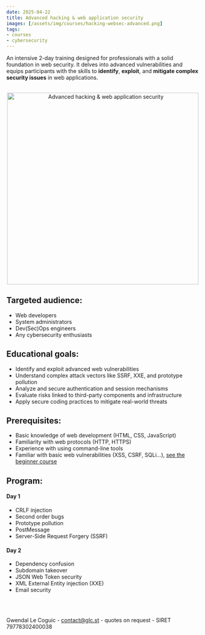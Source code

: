 ```yaml
---
date: 2025-04-22
title: Advanced hacking & web application security
images: [/assets/img/courses/hacking-websec-advanced.png]
tags:
- courses
- cybersecurity
---
```


An intensive 2-day training designed for professionals with a solid foundation in web security.
It delves into advanced vulnerabilities and equips participants with the skills to __identify__, __exploit__, and __mitigate complex security issues__ in web applications.
<!--more-->

<br>
<center>
    <img src="/assets/img/courses/hacking-websec-advanced.png" alt="Advanced hacking & web application security" width="500" />
</center>


## Targeted audience:

- Web developers
- System administrators
- Dev(Sec)Ops engineers
- Any cybersecurity enthusiasts


## Educational goals:
- Identify and exploit advanced web vulnerabilities
- Understand complex attack vectors like SSRF, XXE, and prototype pollution
- Analyze and secure authentication and session mechanisms
- Evaluate risks linked to third-party components and infrastructure
- Apply secure coding practices to mitigate real-world threats


## Prerequisites:
- Basic knowledge of web development (HTML, CSS, JavaScript)
- Familiarity with web protocols (HTTP, HTTPS)
- Experience with using command-line tools
- Familiar with basic web vulnerabilities (XSS, CSRF, SQLi...), [see the beginner course](/courses/hacking-and-web-application-security/)


## Program:
#### Day 1
- CRLF injection
- Second order bugs
- Prototype pollution
- PostMessage
- Server-Side Request Forgery (SSRF)

#### Day 2
- Dependency confusion
- Subdomain takeover
- JSON Web Token security
- XML External Entity injection (XXE)
- Email security

<br><br>

Gwendal Le Coguic - <a href="mailto:contact@glc.st" target="_blank">contact@glc.st</a> - quotes on request - SIRET 79778302400038
